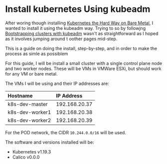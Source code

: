 # Install kubernetes Using kubeadm

After woring though installing [Kubernetes the Hard Way on Bare Metal](https://github.com/dleewo/kubernetes-the-hard-way-bare-metal), I wanted to install it using the kubeadm way.  Trying to so by followjng [Bootstrapping clusters with kubeadm](https://kubernetes.io/docs/setup/production-environment/tools/kubeadm/) wasn't as straightforward as I hoped as it involves jumping around t oother pages mid-step.

This is a guide on doing the install, step-by-step, and in order to make the process as simle as possiblem

For this guide, I will be install a small cluster with a single control plane node and two worker nodes.  These will be VMs in VMWare ESXi, but should work for any VM or bare metal.

The VMs I will be using and their IP addresses are:

|Hostname|IP Address|
|:--|:--|
|k8s-dev-master|192.168.20.37|
|k8s-dev-worker1|192.168.20.38|
|k8s-dev-worker2|192.168.20.39|

For the POD network, the CIDR `10.244.0.0/16` will be used.

The software and versions installed will be:

* Kubernetes v1.19.3
* Calico v0.0.0

